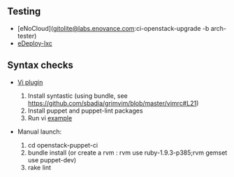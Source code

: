 ## Testing

* [eNoCloud](gitolite@labs.enovance.com:ci-openstack-upgrade -b arch-tester)
* [eDeploy-lxc](https://github.com/enovance/edeploy-lxc)


## Syntax checks

* [Vi plugin](https://github.com/scrooloose/syntastic)
  1. Install syntastic (using bundle, see https://github.com/sbadia/grimvim/blob/master/vimrc#L21)
  2. Install puppet and puppet-lint packages
  3. Run vi [example](http://pub.sebian.fr/pub/syntastic.png)

* Manual launch:
  1. cd openstack-puppet-ci
  2. bundle install (or create a rvm : rvm use ruby-1.9.3-p385;rvm gemset use puppet-dev)
  3. rake lint
